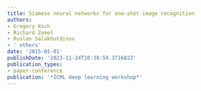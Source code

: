 ```yaml
---
title: Siamese neural networks for one-shot image recognition
authors:
- Gregory Koch
- Richard Zemel
- Ruslan Salakhutdinov
- ' others'
date: '2015-01-01'
publishDate: '2023-11-24T10:38:59.371682Z'
publication_types:
- paper-conference
publication: '*ICML deep learning workshop*'
---
```

